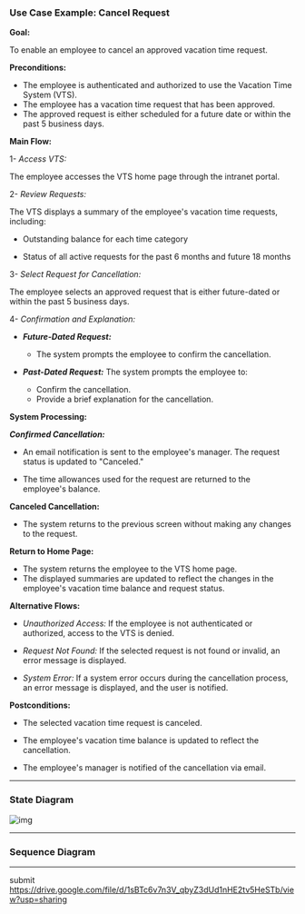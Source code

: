 ### Use Case Example: Cancel Request

**Goal:**

To enable an employee to cancel an approved vacation time request.

**Preconditions:**

- The employee is authenticated and authorized to use the Vacation Time System (VTS).
- The employee has a vacation time request that has been approved.
- The approved request is either scheduled for a future date or within the past 5 business days.

**Main Flow:**

1- _Access VTS:_

The employee accesses the VTS home page through the intranet portal.

2- _Review Requests:_

The VTS displays a summary of the employee's vacation time requests, including:

- Outstanding balance for each time category

- Status of all active requests for the past 6 months and future 18 months

3- _Select Request for Cancellation:_

The employee selects an approved request that is either future-dated or within the past 5 business days.

4- _Confirmation and Explanation:_

- **_Future-Dated Request:_**

  - The system prompts the employee to confirm the cancellation.

- **_Past-Dated Request:_** The system prompts the employee to:
  - Confirm the cancellation.
  - Provide a brief explanation for the cancellation.

**System Processing:**

**_Confirmed Cancellation:_**

- An email notification is sent to the employee's manager.
  The request status is updated to "Canceled."

- The time allowances used for the request are returned to the employee's balance.

**Canceled Cancellation:**

- The system returns to the previous screen without making any changes to the request.

**Return to Home Page:**

- The system returns the employee to the VTS home page.
- The displayed summaries are updated to reflect the changes in the employee's vacation time balance and request status.

**Alternative Flows:**

- _Unauthorized Access:_ If the employee is not authenticated or authorized, access to the VTS is denied.

- _Request Not Found:_ If the selected request is not found or invalid, an error message is displayed.

- _System Error:_ If a system error occurs during the cancellation process, an error message is displayed, and the user is notified.

**Postconditions:**

- The selected vacation time request is canceled.

- The employee's vacation time balance is updated to reflect the cancellation.

- The employee's manager is notified of the cancellation via email.

---

### State Diagram

![img](https://drive.google.com/uc?id=16dvbpRnRbgb8c080ChUZkHEWO0PmBH3S)

---

### Sequence Diagram

---

submit
https://drive.google.com/file/d/1sBTc6v7n3V_qbyZ3dUd1nHE2tv5HeSTb/view?usp=sharing
